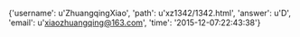 {'username': u'ZhuangqingXiao', 'path': u'xz1342/1342.html', 'answer': u'D', 'email': u'xiaozhuangqing@163.com', 'time': '2015-12-07:22:43:38'}